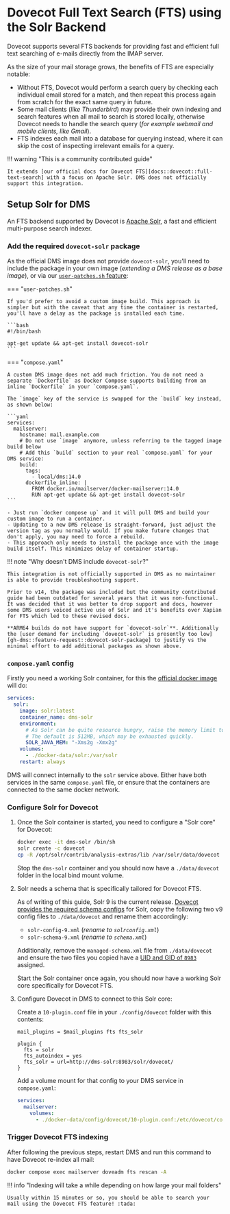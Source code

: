 # Dovecot Full Text Search (FTS) using the Solr Backend

Dovecot supports several FTS backends for providing fast and efficient full text searching of e-mails directly from the IMAP server.

As the size of your mail storage grows, the benefits of FTS are especially notable:

- Without FTS, Dovecot would perform a search query by checking each individual email stored for a match, and then repeat this process again from scratch for the exact same query in future.
- Some mail clients (_like Thunderbird_) may provide their own indexing and search features when all mail to search is stored locally, otherwise Dovecot needs to handle the search query (_for example webmail and mobile clients, like Gmail_).
- FTS indexes each mail into a database for querying instead, where it can skip the cost of inspecting irrelevant emails for a query.

!!! warning "This is a community contributed guide"

    It extends [our official docs for Dovecot FTS][docs::dovecot::full-text-search] with a focus on Apache Solr. DMS does not officially support this integration.

## Setup Solr for DMS

An FTS backend supported by Dovecot is [Apache Solr][github-solr], a fast and efficient multi-purpose search indexer.

### Add the required `dovecot-solr` package

As the official DMS image does not provide `dovecot-solr`, you'll need to include the package in your own image (_extending a DMS release as a base image_), or via our [`user-patches.sh` feature][docs::user-patches]:

=== "`user-patches.sh`"

    If you'd prefer to avoid a custom image build. This approach is simpler but with the caveat that any time the container is restarted, you'll have a delay as the package is installed each time.

    ```bash
    #!/bin/bash

    apt-get update && apt-get install dovecot-solr
    ```

=== "`compose.yaml`"

    A custom DMS image does not add much friction. You do not need a separate `Dockerfile` as Docker Compose supports building from an inline `Dockerfile` in your `compose.yaml`.

    The `image` key of the service is swapped for the `build` key instead, as shown below:

    ```yaml
    services:
      mailserver:
        hostname: mail.example.com
        # Do not use `image` anymore, unless referring to the tagged image build below
        # Add this `build` section to your real `compose.yaml` for your DMS service:
        build:
          tags:
            - local/dms:14.0
          dockerfile_inline: |
            FROM docker.io/mailserver/docker-mailserver:14.0
            RUN apt-get update && apt-get install dovecot-solr
    ```

    - Just run `docker compose up` and it will pull DMS and build your custom image to run a container.
    - Updating to a new DMS release is straight-forward, just adjust the version tag as you normally would. If you make future changes that don't apply, you may need to force a rebuild.
    - This approach only needs to install the package once with the image build itself. This minimizes delay of container startup.

!!! note "Why doesn't DMS include `dovecot-solr`?"

    This integration is not officially supported in DMS as no maintainer is able to provide troubleshooting support.

    Prior to v14, the package was included but the community contributed guide had been outdated for several years that it was non-functional. It was decided that it was better to drop support and docs, however some DMS users voiced active use of Solr and it's benefits over Xapian for FTS which led to these revised docs.

    **ARM64 builds do not have support for `dovecot-solr`**. Additionally the [user demand for including `dovecot-solr` is presently too low][gh-dms::feature-request::dovecot-solr-package] to justify vs the minimal effort to add additional packages as shown above.

### `compose.yaml` config

Firstly you need a working Solr container, for this the [official docker image][dockerhub-solr] will do:

```yaml
services:
  solr:
    image: solr:latest
    container_name: dms-solr
    environment:
      # As Solr can be quite resource hungry, raise the memory limit to 2GB.
      # The default is 512MB, which may be exhausted quickly.
      SOLR_JAVA_MEM: "-Xms2g -Xmx2g"
    volumes:
      - ./docker-data/solr:/var/solr
    restart: always
```

DMS will connect internally to the `solr` service above. Either have both services in the same `compose.yaml` file, or ensure that the containers are connected to the same docker network.

### Configure Solr for Dovecot

1. Once the Solr container is started, you need to configure a "Solr core" for Dovecot:

    ```bash
    docker exec -it dms-solr /bin/sh
    solr create -c dovecot
    cp -R /opt/solr/contrib/analysis-extras/lib /var/solr/data/dovecot
    ```

    Stop the `dms-solr` container and you should now have a `./data/dovecot` folder in the local bind mount volume.

2. Solr needs a schema that is specifically tailored for Dovecot FTS.

    As of writing of this guide, Solr 9 is the current release. [Dovecot provides the required schema configs][github-dovecot::core-docs] for Solr, copy the following two v9 config files to `./data/dovecot` and rename them accordingly:

    - `solr-config-9.xml` (_rename to `solrconfig.xml`_)
    - `solr-schema-9.xml` (_rename to `schema.xml`_)

    Additionally, remove the `managed-schema.xml` file from `./data/dovecot` and ensure the two files you copied have a [UID and GID of `8983`][dockerfile-solr-uidgid] assigned.

    Start the Solr container once again, you should now have a working Solr core specifically for Dovecot FTS.

3. Configure Dovecot in DMS to connect to this Solr core:

    Create a `10-plugin.conf` file in your `./config/dovecot` folder with this contents:

    ```config
    mail_plugins = $mail_plugins fts fts_solr

    plugin {
      fts = solr
      fts_autoindex = yes
      fts_solr = url=http://dms-solr:8983/solr/dovecot/
    }
    ```

    Add a volume mount for that config to your DMS service in `compose.yaml`:

    ```yaml
    services:
      mailserver:
        volumes:
          - ./docker-data/config/dovecot/10-plugin.conf:/etc/dovecot/conf.d/10-plugin.conf:ro
    ```

### Trigger Dovecot FTS indexing

After following the previous steps, restart DMS and run this command to have Dovecot re-index all mail:

```bash
docker compose exec mailserver doveadm fts rescan -A
```

!!! info "Indexing will take a while depending on how large your mail folders"

    Usually within 15 minutes or so, you should be able to search your mail using the Dovecot FTS feature! :tada:

[docs::user-patches]: ../../config/advanced/override-defaults/user-patches.md
[docs::dovecot::full-text-search]: ../../config/advanced/full-text-search.md
[gh-dms::feature-request::dovecot-solr-package]: https://github.com/docker-mailserver/docker-mailserver/issues/4052

[dockerhub-solr]: https://hub.docker.com/_/solr
[dockerfile-solr-uidgid]: https://github.com/apache/solr-docker/blob/9cd850b72309de05169544395c83a85b329d6b86/9.6/Dockerfile#L89-L92
[github-solr]: https://github.com/apache/solr
[github-dovecot::core-docs]: https://github.com/dovecot/core/tree/main/doc
